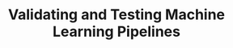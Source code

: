 ---
title: Validating and Testing Machine Learning Pipelines
weight: 1
variants: +flyte -serverless -byoc -selfmanaged
mermaid: true
layout: py_example
example_file: /external/unionai-examples/flyte-integrations/flytekit-plugins/pandera_plugin/pandera_plugin/validating_and_testing_ml_pipelines.py
---